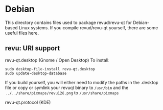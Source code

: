 
Debian
====================
This directory contains files used to package revud/revu-qt
for Debian-based Linux systems. If you compile revud/revu-qt yourself, there are some useful files here.

## revu: URI support ##


revu-qt.desktop  (Gnome / Open Desktop)
To install:

	sudo desktop-file-install revu-qt.desktop
	sudo update-desktop-database

If you build yourself, you will either need to modify the paths in
the .desktop file or copy or symlink your revuqt binary to `/usr/bin`
and the `../../share/pixmaps/revu128.png` to `/usr/share/pixmaps`

revu-qt.protocol (KDE)

